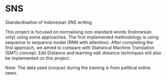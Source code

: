 # SNS
Standardisation of Indonesian SNS writing

This project is focused on normalising non-standard words (Indonesian only) using some approaches. 
The first implemented methodology is using sequence to sequence model (RNN with attention). 
After completing the first approach, we aimed to compare with Statistical Machine Translation (SMT) concept.
Edit Distance and learning edit distance techniques will also be implemented on this project.

Note: The data used (corpus) during the training is from political online news.
